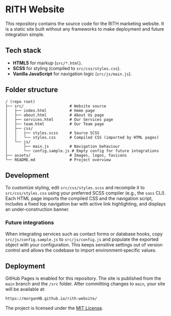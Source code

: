 # RITH Website

This repository contains the source code for the RITH marketing website. It is a static site built without any frameworks to make deployment and future integration simple.

## Tech stack

- **HTML5** for markup (`src/*.html`).
- **SCSS** for styling (compiled to `src/css/styles.css`).
- **Vanilla JavaScript** for navigation logic (`src/js/main.js`).

## Folder structure

```
/ (repo root)
├── src/                    # Website source
│   ├── index.html          # Home page
│   ├── about.html          # About Us page
│   ├── services.html       # Our Services page
│   ├── team.html           # Our Team page
│   ├── css/
│   │   ├── styles.scss     # Source SCSS
│   │   └── styles.css      # Compiled CSS (imported by HTML pages)
│   └── js/
│       ├── main.js         # Navigation behaviour
│       └── config.sample.js # Empty config for future integrations
├── assets/                 # Images, logos, favicons
└── README.md               # Project overview
```

## Development

To customize styling, edit `src/css/styles.scss` and recompile it to `src/css/styles.css` using your preferred SCSS compiler (e.g., the `sass` CLI). Each HTML page imports the compiled CSS and the navigation script, includes a fixed top navigation bar with active link highlighting, and displays an under‑construction banner.

### Future integrations

When integrating services such as contact forms or database hooks, copy `src/js/config.sample.js` to `src/js/config.js` and populate the exported object with your configuration. This keeps sensitive settings out of version control and allows the codebase to import environment‑specific values.

## Deployment

GitHub Pages is enabled for this repository. The site is published from the `main` branch and the `/src` folder. After committing changes to `main`, your site will be available at:

```
https://morganHB.github.io/rith-website/
```

The project is licensed under the [MIT License](LICENSE).
